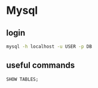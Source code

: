 # Mysql

## login

```bash
mysql -h localhost -u USER -p DB
```

## useful commands

```
SHOW TABLES;
```